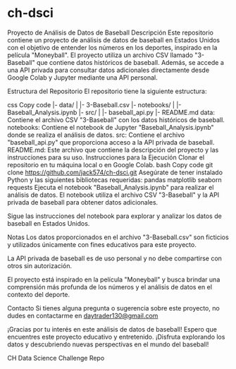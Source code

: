 # ch-dsci

Proyecto de Análisis de Datos de Baseball
Descripción
Este repositorio contiene un proyecto de análisis de datos de baseball en Estados Unidos con el objetivo de entender los números en los deportes, inspirado en la película "Moneyball". El proyecto utiliza un archivo CSV llamado "3-Baseball" que contiene datos históricos de baseball. Además, se accede a una API privada para consultar datos adicionales directamente desde Google Colab y Jupyter mediante una API personal.

Estructura del Repositorio
El repositorio tiene la siguiente estructura:

css
Copy code
|- data/
|  |- 3-Baseball.csv
|- notebooks/
|  |- Baseball_Analysis.ipynb
|- src/
|  |- baseball_api.py
|- README.md
data: Contiene el archivo CSV "3-Baseball" con los datos históricos de baseball.
notebooks: Contiene el notebook de Jupyter "Baseball_Analysis.ipynb" donde se realiza el análisis de datos.
src: Contiene el archivo "baseball_api.py" que proporciona acceso a la API privada de baseball.
README.md: Este archivo que contiene la descripción del proyecto y las instrucciones para su uso.
Instrucciones para la Ejecución
Clonar el repositorio en tu máquina local o en Google Colab.
bash
Copy code
git clone https://github.com/jack574/ch-dsci.git
Asegúrate de tener instalado Python y las siguientes bibliotecas requeridas:
pandas
matplotlib
seaborn
requests
Ejecuta el notebook "Baseball_Analysis.ipynb" para realizar el análisis de datos. El notebook utiliza el archivo CSV "3-Baseball" y la API privada de baseball para obtener datos adicionales.

Sigue las instrucciones del notebook para explorar y analizar los datos de baseball en Estados Unidos.

Notas
Los datos proporcionados en el archivo "3-Baseball.csv" son ficticios y utilizados únicamente con fines educativos para este proyecto.

La API privada de baseball es de uso personal y no debe compartirse con otros sin autorización.

El proyecto está inspirado en la película "Moneyball" y busca brindar una comprensión más profunda de los números y el análisis de datos en el contexto del deporte.

Contacto
Si tienes alguna pregunta o sugerencia sobre este proyecto, no dudes en contactarme en daytrader130@gmail.com

¡Gracias por tu interés en este análisis de datos de baseball! Espero que encuentres este proyecto educativo y entretenido. ¡Disfruta explorando los datos y descubriendo nuevas perspectivas en el mundo del baseball!

CH Data Science Challenge Repo
